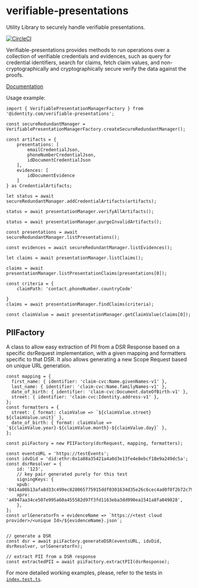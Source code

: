 # verifiable-presentations
Utility Library to securely handle verifiable presentations.

[![CircleCI](https://circleci.com/gh/identity-com/verifiable-presentations.svg?style=svg)](https://circleci.com/gh/identity-com/verifiable-presentations)

Verifiable-presentations provides methods to run operations over a collection of verifiable credentials and evidences, such as query for credential identifiers, search for claims, fetch claim values, and non-cryptographically and cryptographically secure verify the data against the proofs.

[Documentation](https://identity-com.github.io/verifiable-presentations/)

Usage example:

```
import { VerifiablePresentationManagerFactory } from '@identity.com/verifiable-presentations';

const secureRedundantManager = VerifiablePresentationManagerFactory.createSecureRedundantManager();

const artifacts = {
    presentations: [
        emailCredentialJson,
        phoneNumberCredentialJson,
        idDocumentCredentialJson
    ],
    evidences: [
        idDocumentEvidence
    ]
} as CredentialArtifacts;

let status = await secureRedundantManager.addCredentialArtifacts(artifacts);

status = await presentationManager.verifyAllArtifacts();

status = await presentationManager.purgeInvalidArtifacts();

const presentations = await secureRedundantManager.listPresentations();

const evidences = await secureRedundantManager.listEvidences();

let claims = await presentationManager.listClaims();

claims = await presentationManager.listPresentationClaims(presentations[0]);

const criteria = {
    claimPath: 'contact.phoneNumber.countryCode'

}
claims = await presentationManager.findClaims(criteria);

const claimValue = await presentationManager.getClaimValue(claims[0]);
```

## PIIFactory

A class to allow easy extraction of PII from a DSR Response based on a specific dsrRequest implementation, with a given mapping and formatters specific to that DSR. It also allows generating a new Scope Request based on unique URL generation.

```
const mapping = {
  first_name: { identifier: 'claim-cvc:Name.givenNames-v1' },
  last_name: { identifier: 'claim-cvc:Name.familyNames-v1' },
  date_of_birth: { identifier: 'claim-cvc:Document.dateOfBirth-v1' },
  street: { identifier: 'claim-cvc:Identity.address-v1' },
};
const formatters = {
  street: { format: claimValue => `${claimValue.street} ${claimValue.unit}` },
  date_of_birth: { format: claimValue => `${claimValue.year}-${claimValue.month}-${claimValue.day}` },
};

const piiFactory = new PIIFactory(dsrRequest, mapping, formatters);

const eventsURL = 'https://testEvents';
const idvDid = 'did:ethr:0x1a88a35421a4a0d3e13fe4e8ebcf18e9a249dc5a';
const dsrResolver = {
    id: '123',
    // key pair generated purely for this test
    signingKeys: {
    xpub: '0414a08b13afa8d33c499ec828065775915ddf0301634d35e26c6cec4ad0f0f2b72c79e90357d47c7ba65a3c03bb22ac7e273c5d01494448a155df8a28da33b48d',
    xprv: 'a4947aa34ce507e995a60a455582d97f3fd1163eba3dd990ea1541a8fa049828',
    },
};
const urlGeneratorFn = evidenceName => `https://<test cloud provider>/<unique Id>/${evidenceName}.json`;


// generate a DSR
const dsr = await piiFactory.generateDSR(eventsURL, idvDid, dsrResolver, urlGeneratorFn);

// extract PII from a DSR response
const extractedPII = await piiFactory.extractPII(dsrResponse);

```

For more detailed working examples, please, refer to the tests in [`index.test.ts`](src/__tests__/index.test.ts).
